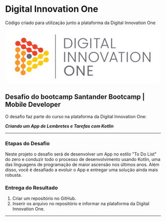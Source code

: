 # Digital Innovation One

Código criado para utilização junto a plataforma da Digital Innovation One

<p align="center"><img src="./DIO.png" width="500"></p>

## Desafio do bootcamp Santander Bootcamp | Mobile Developer

O desafio faz parte do curso na plataforma da Digital Innovation One:

__*Criando um App de Lembretes e Tarefas com Kotlin*__

---

### Etapas do Desafio

Neste projeto o desafio será de desenvolver um App no estilo "To Do List" do zero e conduzir todo o processo de desenvolvimento usando Kotlin, uma das linguagens de programação de maior ascensão nos últimos anos. Além disso, você é desafiado a evoluir o App e entregar uma solução ainda mais robusta.  

### Entrega do Resultado

1. Criar um repositório no GitHub.
2. Inserir os arquivo no repositório e informar na plataforma da Digital Innovation One.

---
